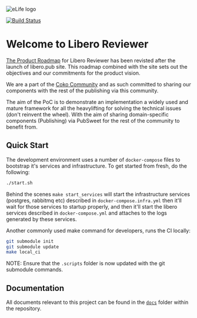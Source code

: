 ![eLife logo](https://raw.githubusercontent.com/elifesciences/pattern-library/develop/assets/img/patterns/organisms/elife-logo-symbol-2x.png)

[![Build Status](https://travis-ci.com/libero/reviewer.svg?branch=master)](https://travis-ci.com/libero/reviewer)

# Welcome to Libero Reviewer

[The Product Roadmap](https://trello.com/b/NShRx4VE/libero-reviewer-product-roadmap)
for Libero Reviewer has been revisted after the launch of libero.pub site. This roadmap
combined with the site sets out the objectives and our commitments for the product vision.

We are a part of the [Coko Community](https://coko.foundation/partners/) and
as such committed to sharing our components with the rest of the publishing via
this community.

The aim of the PoC is to demonstrate an implementation a widely used and mature framework for
all the heavylifting for solving the technical issues (don't reinvent the wheel).
With the aim of sharing domain-specific components (Publishing) via PubSweet for
the rest of the community to benefit from.

## Quick Start

The development environment uses a number of `docker-compose` files to bootstrap it's services and infrastructure. To get started from fresh, do the following:

```bash
./start.sh
```

Behind the scenes `make start_services` will start the infrastructure services (postgres, rabbitmq etc) described in `docker-compose.infra.yml` then it'll wait for those services to startup properly, and then it'll start the libero services described in `docker-compose.yml` and attaches to the logs generated by these services.

Another commonly used make command for developers, runs the CI locally:
```bash
git submodule init
git submodule update
make local_ci
```

NOTE: Ensure that the `.scripts` folder is now updated with the git submodule commands.

## Documentation

All documents relevant to this project can be found in the [`docs`](docs/) folder within the repository.
